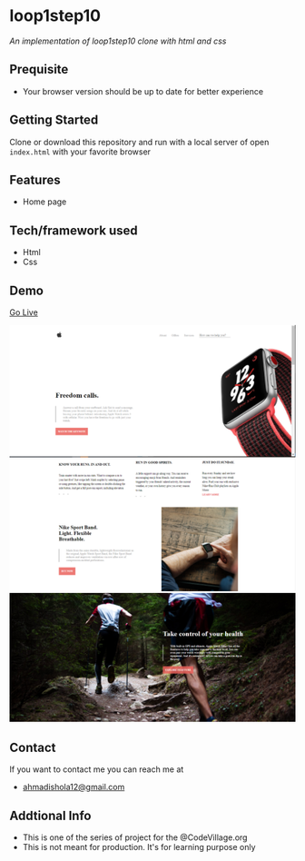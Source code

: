 # loop1step10
*An implementation of loop1step10 clone with html and css*
## Prequisite
- Your browser version should be up to date for better experience
## Getting Started
Clone or download this repository and run with a local server of open `index.html` with your favorite browser
## Features
- Home page
## Tech/framework used
- Html
- Css
## Demo
[Go Live](https://rawcdn.githack.com/Ahmad-mustapha/loop1step10/922b9953ba6647e1fda7f7112e45f08a6b18a51b/loop1step10/index.html)

![screenshot](./img/loop1step101stpage.png)
![screenshot](./img/loop1step102ndpage.png)
![screenshot](./img/loop1step103rdpage.png)
## Contact
If you want to contact me you can reach me at
- ahmadishola12@gmail.com
## Addtional Info
- This is one of the series of project for the @CodeVillage.org 
- This is not meant for production. It's for learning purpose only